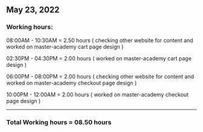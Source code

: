 ## May 23, 2022
### Working hours:

08:00AM - 10:30AM     = 2.50 hours ( checking other website for content and worked on master-academy cart page design )

02:30PM - 04:30PM     = 2.00 hours ( worked on master-academy cart page design )

06:00PM - 08:00PM     = 2.00 hours ( checking other website for content and worked on master-academy checkout page design )

10:00PM - 12:00AM     = 2.00 hours ( worked on master-academy checkout page design )

----------------------------------------

### Total Working hours = 08.50 hours